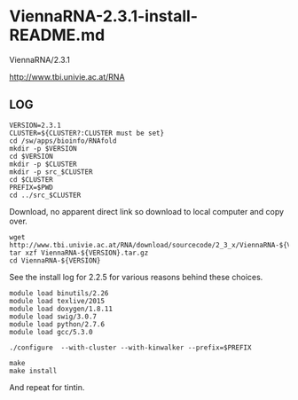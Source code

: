# ViennaRNA-2.3.1-install-README.md

ViennaRNA/2.3.1

<http://www.tbi.univie.ac.at/RNA>

LOG
---

    VERSION=2.3.1
    CLUSTER=${CLUSTER?:CLUSTER must be set}
    cd /sw/apps/bioinfo/RNAfold
    mkdir -p $VERSION
    cd $VERSION
    mkdir -p $CLUSTER
    mkdir -p src_$CLUSTER
    cd $CLUSTER
    PREFIX=$PWD
    cd ../src_$CLUSTER

Download, no apparent direct link so download to local computer and copy over.

    wget http://www.tbi.univie.ac.at/RNA/download/sourcecode/2_3_x/ViennaRNA-${VERSION}.tar.gz
    tar xzf ViennaRNA-${VERSION}.tar.gz 
    cd ViennaRNA-${VERSION}

See the install log for 2.2.5 for various reasons behind these choices.

    module load binutils/2.26
    module load texlive/2015
    module load doxygen/1.8.11
    module load swig/3.0.7
    module load python/2.7.6
    module load gcc/5.3.0

    ./configure  --with-cluster --with-kinwalker --prefix=$PREFIX

    make
    make install

And repeat for tintin.
